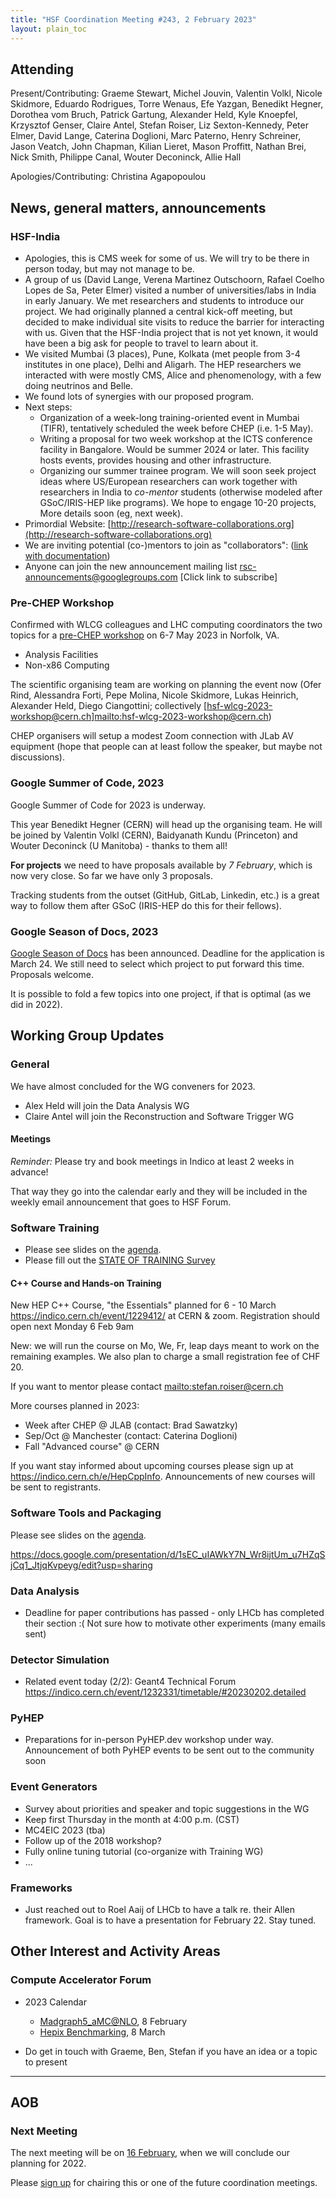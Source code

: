 ```yaml
---
title: "HSF Coordination Meeting #243, 2 February 2023"
layout: plain_toc
---
```


## Attending

Present/Contributing: Graeme Stewart, Michel Jouvin, Valentin Volkl, Nicole
Skidmore, Eduardo Rodrigues, Torre Wenaus, Efe Yazgan, Benedikt Hegner, Dorothea
vom Bruch, Patrick Gartung, Alexander Held, Kyle Knoepfel, Krzysztof Genser,
Claire Antel, Stefan Roiser, Liz Sexton-Kennedy, Peter Elmer, David Lange,
Caterina Doglioni, Marc Paterno, Henry Schreiner, Jason Veatch, John Chapman,
Kilian Lieret, Mason Proffitt, Nathan Brei, Nick Smith, Philippe Canal, Wouter
Deconinck, Allie Hall

Apologies/Contributing: Christina Agapopoulou

## News, general matters, announcements

### HSF-India

- Apologies, this is CMS week for some of us. We will try to be there in person
  today, but may not manage to be.
- A group of us (David Lange, Verena Martinez Outschoorn, Rafael Coelho Lopes de
  Sa, Peter Elmer) visited a number of universities/labs in India in early
  January. We met researchers and students to introduce our project. We had
  originally planned a central kick-off meeting, but decided to make individual
  site visits to reduce the barrier for interacting with us. Given that the
  HSF-India project that is not yet known, it would have been a big ask for
  people to travel to learn about it.
- We visited Mumbai (3 places), Pune, Kolkata (met people from 3-4 institutes in
  one place), Delhi and Aligarh. The HEP researchers we interacted with were
  mostly CMS, Alice and phenomenology, with a few doing neutrinos and Belle.
- We found lots of synergies with our proposed program.
- Next steps:
  - Organization of a week-long training-oriented event in Mumbai (TIFR),
    tentatively scheduled the week before CHEP (i.e. 1-5 May).
  - Writing a proposal for two week workshop at the ICTS conference facility in
    Bangalore. Would be summer 2024 or later. This facility hosts events,
    provides housing and other infrastructure.
  - Organizing our summer trainee program. We will soon seek project ideas where
    US/European researchers can work together with researchers in India to
    _co-mentor_ students (otherwise modeled after GSoC/IRIS-HEP like programs).
    We hope to engage 10-20 projects, More details soon (eg, next week).
- Primordial Website:
  [http://research-software-collaborations.org](http://research-software-collaborations.org)
- We are inviting potential (co-)mentors to join as "collaborators":
  ([link with documentation](http://research-software-collaborations.org/docs/newteammember.html))
- Anyone can join the new announcement mailing list
  [rsc-announcements@googlegroups.com](https://groups.google.com/g/rsc-announcements)
  [Click link to subscribe]

### Pre-CHEP Workshop

Confirmed with WLCG colleagues and LHC computing coordinators the two topics for
a [pre-CHEP workshop](https://indico.cern.ch/e/wlcg-hsf23) on 6-7 May 2023 in
Norfolk, VA.

- Analysis Facilities
- Non-x86 Computing

The scientific organising team are working on planning the event now (Ofer Rind,
Alessandra Forti, Pepe Molina, Nicole Skidmore, Lukas Heinrich, Alexander Held,
Diego Ciangottini; collectively
[hsf-wlcg-2023-workshop@cern.ch]<mailto:hsf-wlcg-2023-workshop@cern.ch>)

CHEP organisers will setup a modest Zoom connection with JLab AV equipment (hope
that people can at least follow the speaker, but maybe not discussions).

### Google Summer of Code, 2023

Google Summer of Code for 2023 is underway.

This year Benedikt Hegner (CERN) will head up the organising team. He will be
joined by Valentin Volkl (CERN), Baidyanath Kundu (Princeton) and Wouter
Deconinck (U Manitoba) - thanks to them all!

**For projects** we need to have proposals available by _7 February_, which is
now very close. So far we have only 3 proposals.

Tracking students from the outset (GitHub, GitLab, Linkedin, etc.) is a great
way to follow them after GSoC (IRIS-HEP do this for their fellows).

### Google Season of Docs, 2023

[Google Season of Docs](https://developers.google.com/season-of-docs) has been
announced. Deadline for the application is March 24. We still need to select
which project to put forward this time. Proposals welcome.

It is possible to fold a few topics into one project, if that is optimal (as we
did in 2022).

## Working Group Updates

### General

We have almost concluded for the WG conveners for 2023.

- Alex Held will join the Data Analysis WG
- Claire Antel will join the Reconstruction and Software Trigger WG

#### Meetings

_Reminder:_ Please try and book meetings in Indico at least 2 weeks in advance!

That way they go into the calendar early and they will be included in the weekly
email announcement that goes to HSF Forum.

### Software Training

- Please see slides on the [agenda](https://indico.cern.ch/event/1225008/).
- Please fill out the
  [STATE OF TRAINING Survey](https://forms.gle/feFD4Xr9XQCPin8S6)

#### C++ Course and Hands-on Training

New HEP C++ Course, "the Essentials" planned for 6 - 10 March
<https://indico.cern.ch/event/1229412/> at CERN & zoom. Registration should open
next Monday 6 Feb 9am

New: we will run the course on Mo, We, Fr, leap days meant to work on the
remaining examples. We also plan to charge a small registration fee of CHF 20.

If you want to mentor please contact <mailto:stefan.roiser@cern.ch>

More courses planned in 2023:

- Week after CHEP @ JLAB (contact: Brad Sawatzky)
- Sep/Oct @ Manchester (contact: Caterina Doglioni)
- Fall "Advanced course" @ CERN

If you want stay informed about upcoming courses please sign up at
<https://indico.cern.ch/e/HepCppInfo>. Announcements of new courses will be sent
to registrants.

### Software Tools and Packaging

Please see slides on the [agenda](https://indico.cern.ch/event/1225008/).

<https://docs.google.com/presentation/d/1sEC_uIAWkY7N_Wr8ijtUm_u7HZqSjCq1_JtjqKvpeyg/edit?usp=sharing>

### Data Analysis

- Deadline for paper contributions has passed - only LHCb has completed their
  section :( Not sure how to motivate other experiments (many emails sent)

### Detector Simulation

- Related event today (2/2): Geant4 Technical Forum
  <https://indico.cern.ch/event/1232331/timetable/#20230202.detailed>

### PyHEP

- Preparations for in-person PyHEP.dev workshop under way. Announcement of both
  PyHEP events to be sent out to the community soon

### Event Generators

- Survey about priorities and speaker and topic suggestions in the WG
- Keep first Thursday in the month at 4:00 p.m. (CST)
- MC4EIC 2023 (tba)
- Follow up of the 2018 workshop?
- Fully online tuning tutorial (co-organize with Training WG)
- ...

### Frameworks

- Just reached out to Roel Aaij of LHCb to have a talk re. their Allen
  framework. Goal is to have a presentation for February 22. Stay tuned.

## Other Interest and Activity Areas

### Compute Accelerator Forum

- 2023 Calendar

  - [Madgraph5_aMC@NLO](https://indico.cern.ch/event/1207838/), 8 February
  - [Hepix Benchmarking](https://indico.cern.ch/event/1207839/), 8 March

- Do get in touch with Graeme, Ben, Stefan if you have an idea or a topic to
  present

---

## AOB

### Next Meeting

The next meeting will be on
[16 February](https://indico.cern.ch/event/1225009/), when we will conclude our
planning for 2022.

Please
[sign up](https://docs.google.com/spreadsheets/d/1Z1Z4payCpieOLiVFcC6y9j-KCj71u6xX232LHUgIHfI/edit)
for chairing this or one of the future coordination meetings.
